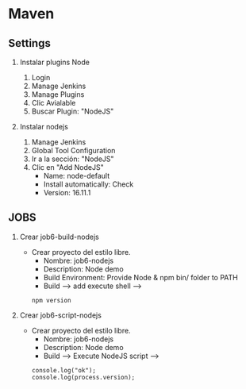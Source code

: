 # Maven
## Settings

1. Instalar plugins Node
    1. Login
    1. Manage Jenkins
    1. Manage Plugins
    1. Clic Avialable
    1. Buscar Plugin: "NodeJS"

1. Instalar nodejs
    1. Manage Jenkins
    1. Global Tool Configuration
    1. Ir a la sección: "NodeJS"
    1. Clic en "Add NodeJS"
        * Name: node-default
        * Install automatically: Check
        * Version: 16.11.1

## JOBS
1. Crear job6-build-nodejs
    * Crear proyecto del estilo libre.
        * Nombre: job6-nodejs
        * Description: Node demo
        * Build Environment: Provide Node & npm bin/ folder to PATH
        * Build --> add execute shell --> 
        ```shell         
        npm version
        ```        

1. Crear job6-script-nodejs
    * Crear proyecto del estilo libre.
        * Nombre: job6-nodejs
        * Description: Node demo
        * Build --> Execute NodeJS script --> 
        ```shell         
        console.log("ok");
        console.log(process.version);
        ```  

